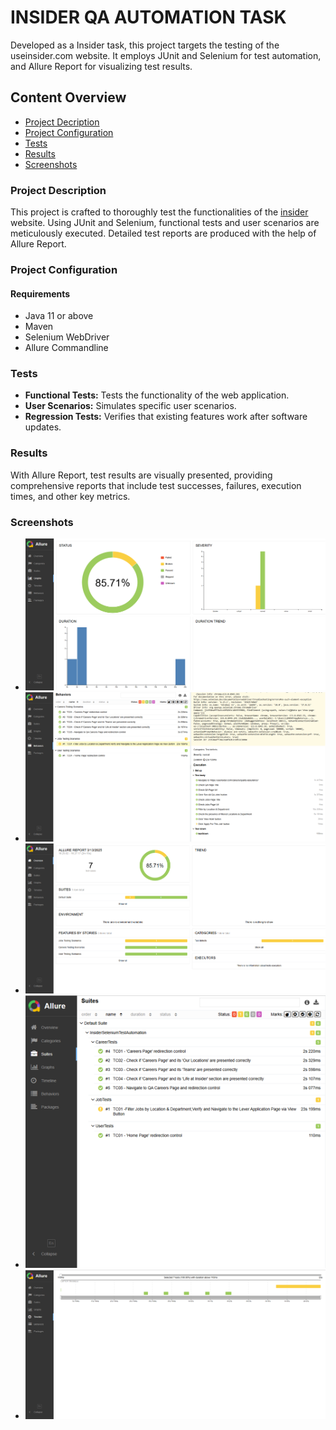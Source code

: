 <h1>INSIDER QA AUTOMATION TASK</h1>
<p>Developed as a Insider task, this project targets the testing of the useinsider.com website. It employs JUnit and Selenium for test automation, and Allure Report for visualizing test results.</p>

<h2>Content Overview</h2>
<ul>
  <li> <a href="#description">Project Decription</a></li>
  <li> <a href="#configuration">Project Configuration</a></li>
  <li> <a href="#tests">Tests</a></li>
  <li> <a href="#results">Results</a></li>
  <li> <a href="#screenshots">Screenshots</a></li>

</ul>

<h3 id="description">Project Description</h3>
<p>This project is crafted to thoroughly test the functionalities of the <a href="https://useinsider.com/">insider</a> website. Using JUnit and Selenium, functional tests and user scenarios are meticulously executed. Detailed test reports are produced with the help of Allure Report.</p>

<h3 id="configuration">Project Configuration</h3>
<h4>Requirements</h4>
<ul>
  <li><a>Java 11 or above</a></li>
  <li><a>Maven</a></li>
  <li><a>Selenium WebDriver</a></li>
  <li><a>Allure Commandline</a></li>
</ul>

<h3 id="tests">Tests</h3>

<ul>
  <li>
    <strong>Functional Tests:</strong> Tests the functionality of the web application.
  </li>
  <li>
    <strong>User Scenarios:</strong> Simulates specific user scenarios.
  </li>
  <li>
    <strong>Regression Tests:</strong> Verifies that existing features work after software updates.
  </li>
</ul>


<h3 id="results">Results</h3>
<p>With Allure Report, test results are visually presented, providing comprehensive reports that include test successes, failures, execution times, and other key metrics.</p>

<h3 id="screenshots">Screenshots</h3>
<ul>
    <li><img src="allure-screenshots/Graphs.png"></li>
    <li><img src="allure-screenshots/behaviors.png"></li>
    <li><img src="allure-screenshots/Overview.png"></li>
    <li><img src="allure-screenshots/Suites.png"></li>
    <li><img src="allure-screenshots/Timeline.png"></li>
    
</ul>
